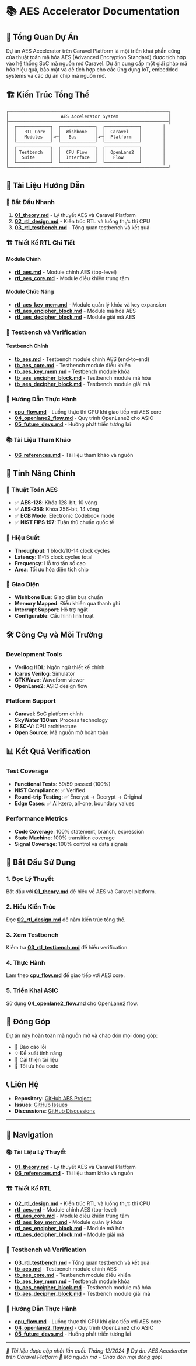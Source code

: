 # 📚 AES Accelerator Documentation

## 🎯 Tổng Quan Dự Án

Dự án AES Accelerator trên Caravel Platform là một triển khai phần cứng của thuật toán mã hóa AES (Advanced Encryption Standard) được tích hợp vào hệ thống SoC mã nguồn mở Caravel. Dự án cung cấp một giải pháp mã hóa hiệu quả, bảo mật và dễ tích hợp cho các ứng dụng IoT, embedded systems và các dự án chip mã nguồn mở.

## 🏗️ Kiến Trúc Tổng Thể

```
┌─────────────────────────────────────────────────────────────┐
│                    AES Accelerator System                   │
├─────────────────────────────────────────────────────────────┤
│  ┌─────────────┐  ┌─────────────┐  ┌─────────────┐        │
│  │   RTL Core  │  │  Wishbone   │  │  Caravel    │        │
│  │   Modules   │◄─┤   Bus       │◄─┤  Platform   │        │
│  └─────────────┘  └─────────────┘  └─────────────┘        │
│  ┌─────────────┐  ┌─────────────┐  ┌─────────────┐        │
│  │ Testbench   │  │  CPU Flow   │  │  OpenLane2  │        │
│  │  Suite      │  │  Interface  │  │   Flow      │        │
│  └─────────────┘  └─────────────┘  └─────────────┘        │
└─────────────────────────────────────────────────────────────┘
```

## 📖 Tài Liệu Hướng Dẫn

### **🚀 Bắt Đầu Nhanh**

1. **[01_theory.md](01_theory.md)** - Lý thuyết AES và Caravel Platform
2. **[02_rtl_design.md](02_rtl_design.md)** - Kiến trúc RTL và luồng thực thi CPU
3. **[03_rtl_testbench.md](03_rtl_testbench.md)** - Tổng quan testbench và kết quả

### **🏗️ Thiết Kế RTL Chi Tiết**

#### **Module Chính**
- **[rtl_aes.md](rtl_aes.md)** - Module chính AES (top-level)
- **[rtl_aes_core.md](rtl_aes_core.md)** - Module điều khiển trung tâm

#### **Module Chức Năng**
- **[rtl_aes_key_mem.md](rtl_aes_key_mem.md)** - Module quản lý khóa và key expansion
- **[rtl_aes_encipher_block.md](rtl_aes_encipher_block.md)** - Module mã hóa AES
- **[rtl_aes_decipher_block.md](rtl_aes_decipher_block.md)** - Module giải mã AES

### **🧪 Testbench và Verification**

#### **Testbench Chính**
- **[tb_aes.md](tb_aes.md)** - Testbench module chính AES (end-to-end)
- **[tb_aes_core.md](tb_aes_core.md)** - Testbench module điều khiển
- **[tb_aes_key_mem.md](tb_aes_key_mem.md)** - Testbench module khóa
- **[tb_aes_encipher_block.md](tb_aes_encipher_block.md)** - Testbench module mã hóa
- **[tb_aes_decipher_block.md](tb_aes_decipher_block.md)** - Testbench module giải mã

### **🔧 Hướng Dẫn Thực Hành**

- **[cpu_flow.md](cpu_flow.md)** - Luồng thực thi CPU khi giao tiếp với AES core
- **[04_openlane2_flow.md](04_openlane2_flow.md)** - Quy trình OpenLane2 cho ASIC
- **[05_future_devs.md](05_future_devs.md)** - Hướng phát triển tương lai

### **📚 Tài Liệu Tham Khảo**

- **[06_references.md](06_references.md)** - Tài liệu tham khảo và nguồn

## 🎯 Tính Năng Chính

### **🔐 Thuật Toán AES**
- ✅ **AES-128**: Khóa 128-bit, 10 vòng
- ✅ **AES-256**: Khóa 256-bit, 14 vòng
- ✅ **ECB Mode**: Electronic Codebook mode
- ✅ **NIST FIPS 197**: Tuân thủ chuẩn quốc tế

### **🚀 Hiệu Suất**
- **Throughput**: 1 block/10-14 clock cycles
- **Latency**: 11-15 clock cycles total
- **Frequency**: Hỗ trợ tần số cao
- **Area**: Tối ưu hóa diện tích chip

### **🔌 Giao Diện**
- **Wishbone Bus**: Giao diện bus chuẩn
- **Memory Mapped**: Điều khiển qua thanh ghi
- **Interrupt Support**: Hỗ trợ ngắt
- **Configurable**: Cấu hình linh hoạt

## 🛠️ Công Cụ và Môi Trường

### **Development Tools**
- **Verilog HDL**: Ngôn ngữ thiết kế chính
- **Icarus Verilog**: Simulator
- **GTKWave**: Waveform viewer
- **OpenLane2**: ASIC design flow

### **Platform Support**
- **Caravel**: SoC platform chính
- **SkyWater 130nm**: Process technology
- **RISC-V**: CPU architecture
- **Open Source**: Mã nguồn mở hoàn toàn

## 📊 Kết Quả Verification

### **Test Coverage**
- **Functional Tests**: 59/59 passed (100%)
- **NIST Compliance**: ✅ Verified
- **Round-trip Testing**: ✅ Encrypt → Decrypt → Original
- **Edge Cases**: ✅ All-zero, all-one, boundary values

### **Performance Metrics**
- **Code Coverage**: 100% statement, branch, expression
- **State Machine**: 100% transition coverage
- **Signal Coverage**: 100% control và data signals

## 🚀 Bắt Đầu Sử Dụng

### **1. Đọc Lý Thuyết**
Bắt đầu với **[01_theory.md](01_theory.md)** để hiểu về AES và Caravel platform.

### **2. Hiểu Kiến Trúc**
Đọc **[02_rtl_design.md](02_rtl_design.md)** để nắm kiến trúc tổng thể.

### **3. Xem Testbench**
Kiểm tra **[03_rtl_testbench.md](03_rtl_testbench.md)** để hiểu verification.

### **4. Thực Hành**
Làm theo **[cpu_flow.md](cpu_flow.md)** để giao tiếp với AES core.

### **5. Triển Khai ASIC**
Sử dụng **[04_openlane2_flow.md](04_openlane2_flow.md)** cho OpenLane2 flow.

## 🤝 Đóng Góp

Dự án này hoàn toàn mã nguồn mở và chào đón mọi đóng góp:
- 🐛 Báo cáo lỗi
- 💡 Đề xuất tính năng
- 📝 Cải thiện tài liệu
- 🔧 Tối ưu hóa code

## 📞 Liên Hệ

- **Repository**: [GitHub AES Project](https://github.com/your-username/aes)
- **Issues**: [GitHub Issues](https://github.com/your-username/aes/issues)
- **Discussions**: [GitHub Discussions](https://github.com/your-username/aes/discussions)

---

## 🔗 Navigation

### **📚 Tài Liệu Lý Thuyết**
- **[01_theory.md](01_theory.md)** - Lý thuyết AES và Caravel Platform
- **[06_references.md](06_references.md)** - Tài liệu tham khảo và nguồn

### **🏗️ Thiết Kế RTL**
- **[02_rtl_design.md](02_rtl_design.md)** - Kiến trúc RTL và luồng thực thi CPU
- **[rtl_aes.md](rtl_aes.md)** - Module chính AES (top-level)
- **[rtl_aes_core.md](rtl_aes_core.md)** - Module điều khiển trung tâm
- **[rtl_aes_key_mem.md](rtl_aes_key_mem.md)** - Module quản lý khóa
- **[rtl_aes_encipher_block.md](rtl_aes_encipher_block.md)** - Module mã hóa
- **[rtl_aes_decipher_block.md](rtl_aes_decipher_block.md)** - Module giải mã

### **🧪 Testbench và Verification**
- **[03_rtl_testbench.md](03_rtl_testbench.md)** - Tổng quan testbench và kết quả
- **[tb_aes.md](tb_aes.md)** - Testbench module chính AES
- **[tb_aes_core.md](tb_aes_core.md)** - Testbench module điều khiển
- **[tb_aes_key_mem.md](tb_aes_key_mem.md)** - Testbench module khóa
- **[tb_aes_encipher_block.md](tb_aes_encipher_block.md)** - Testbench module mã hóa
- **[tb_aes_decipher_block.md](tb_aes_decipher_block.md)** - Testbench module giải mã

### **🔧 Hướng Dẫn Thực Hành**
- **[cpu_flow.md](cpu_flow.md)** - Luồng thực thi CPU khi giao tiếp với AES core
- **[04_openlane2_flow.md](04_openlane2_flow.md)** - Quy trình OpenLane2 cho ASIC
- **[05_future_devs.md](05_future_devs.md)** - Hướng phát triển tương lai

---

*📝 Tài liệu được cập nhật lần cuối: Tháng 12/2024*
*🔧 Dự án: AES Accelerator trên Caravel Platform*
*🌟 Mã nguồn mở - Chào đón mọi đóng góp!*
